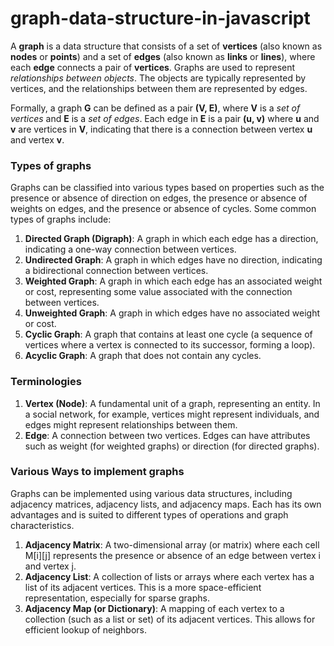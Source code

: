 # graph-data-structure-in-javascript

A **graph** is a data structure that consists of a set of **vertices** (also known as **nodes** or **points**) and a set of **edges** (also known as **links** or **lines**), where each **edge** connects a pair of **vertices**. Graphs are used to represent *relationships between objects*. The objects are typically represented by vertices, and the relationships between them are represented by edges.

Formally, a graph **G** can be defined as a pair **(V, E)**, where **V** is a *set of vertices* and **E** is a *set of edges*. Each edge in **E** is a pair **(u, v)** where **u** and **v** are vertices in **V**, indicating that there is a connection between vertex **u** and vertex **v**.

### Types of graphs
Graphs can be classified into various types based on properties such as the presence or absence of direction on edges, the presence or absence of weights on edges, and the presence or absence of cycles. Some common types of graphs include:
1. **Directed Graph (Digraph)**: A graph in which each edge has a direction, indicating a one-way connection between vertices.
2. **Undirected Graph**: A graph in which edges have no direction, indicating a bidirectional connection between vertices.
3. **Weighted Graph**: A graph in which each edge has an associated weight or cost, representing some value associated with the connection between vertices.
4. **Unweighted Graph**: A graph in which edges have no associated weight or cost.
5. **Cyclic Graph**: A graph that contains at least one cycle (a sequence of vertices where a vertex is connected to its successor, forming a loop).
6. **Acyclic Graph**: A graph that does not contain any cycles.

### Terminologies
1. **Vertex (Node)**: A fundamental unit of a graph, representing an entity. In a social network, for example, vertices might represent individuals, and edges might represent relationships between them.
2. **Edge**: A connection between two vertices. Edges can have attributes such as weight (for weighted graphs) or direction (for directed graphs).

### Various Ways to implement graphs
Graphs can be implemented using various data structures, including adjacency matrices, adjacency lists, and adjacency maps. Each has its own advantages and is suited to different types of operations and graph characteristics.

1. **Adjacency Matrix**: A two-dimensional array (or matrix) where each cell M[i][j] represents the presence or absence of an edge between vertex i and vertex j.
2. **Adjacency List**: A collection of lists or arrays where each vertex has a list of its adjacent vertices. This is a more space-efficient representation, especially for sparse graphs.
3. **Adjacency Map (or Dictionary)**: A mapping of each vertex to a collection (such as a list or set) of its adjacent vertices. This allows for efficient lookup of neighbors.
